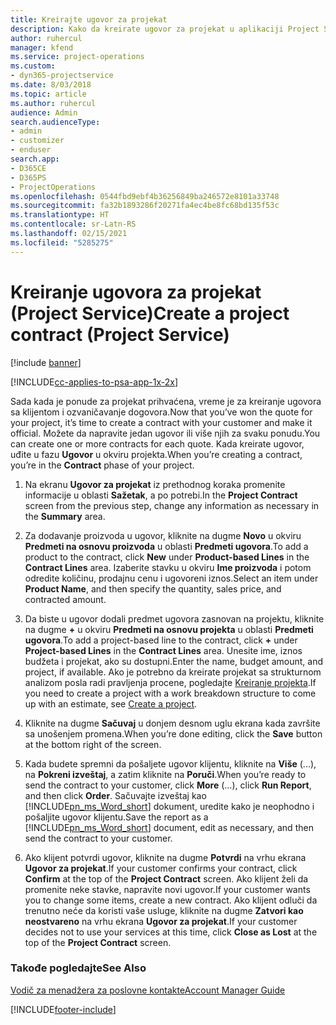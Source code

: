 ```yaml
---
title: Kreirajte ugovor za projekat
description: Kako da kreirate ugovor za projekat u aplikaciji Project Service
author: ruhercul
manager: kfend
ms.service: project-operations
ms.custom:
- dyn365-projectservice
ms.date: 8/03/2018
ms.topic: article
ms.author: ruhercul
audience: Admin
search.audienceType:
- admin
- customizer
- enduser
search.app:
- D365CE
- D365PS
- ProjectOperations
ms.openlocfilehash: 0544fbd9ebf4b36256849ba246572e8101a33748
ms.sourcegitcommit: fa32b1893286f20271fa4ec4be8fc68bd135f53c
ms.translationtype: HT
ms.contentlocale: sr-Latn-RS
ms.lasthandoff: 02/15/2021
ms.locfileid: "5285275"
---
```

# <a name="create-a-project-contract-project-service"></a><span data-ttu-id="1b4f2-103">Kreiranje ugovora za projekat (Project Service)</span><span class="sxs-lookup"><span data-stu-id="1b4f2-103">Create a project contract (Project Service)</span></span>

[!include [banner](../includes/psa-now-project-operations.md)]

[!INCLUDE[cc-applies-to-psa-app-1x-2x](../includes/cc-applies-to-psa-app-1x-2x.md)]

<span data-ttu-id="1b4f2-104">Sada kada je ponude za projekat prihvaćena, vreme je za kreiranje ugovora sa klijentom i ozvaničavanje dogovora.</span><span class="sxs-lookup"><span data-stu-id="1b4f2-104">Now that you’ve won the quote for your project, it’s time to create a contract with your customer and make it official.</span></span> <span data-ttu-id="1b4f2-105">Možete da napravite jedan ugovor ili više njih za svaku ponudu.</span><span class="sxs-lookup"><span data-stu-id="1b4f2-105">You can create one or more contracts for each quote.</span></span> <span data-ttu-id="1b4f2-106">Kada kreirate ugovor, uđite u fazu **Ugovor** u okviru projekta.</span><span class="sxs-lookup"><span data-stu-id="1b4f2-106">When you’re creating a contract, you’re in the **Contract** phase of your project.</span></span>  
  
1. <span data-ttu-id="1b4f2-107">Na ekranu **Ugovor za projekat** iz prethodnog koraka promenite informacije u oblasti **Sažetak**, a po potrebi.</span><span class="sxs-lookup"><span data-stu-id="1b4f2-107">In the **Project Contract** screen from the previous step, change any information as necessary in the **Summary** area.</span></span>  
  
2. <span data-ttu-id="1b4f2-108">Za dodavanje proizvoda u ugovor, kliknite na dugme **Novo** u okviru **Predmeti na osnovu proizvoda** u oblasti **Predmeti ugovora**.</span><span class="sxs-lookup"><span data-stu-id="1b4f2-108">To add a product to the contract, click **New** under **Product-based Lines** in the **Contract Lines** area.</span></span> <span data-ttu-id="1b4f2-109">Izaberite stavku u okviru **Ime proizvoda** i potom odredite količinu, prodajnu cenu i ugovoreni iznos.</span><span class="sxs-lookup"><span data-stu-id="1b4f2-109">Select an item under **Product Name**, and then specify the quantity, sales price, and contracted amount.</span></span>  
  
3. <span data-ttu-id="1b4f2-110">Da biste u ugovor dodali predmet ugovora zasnovan na projektu, kliknite na dugme **+** u okviru **Predmeti na osnovu projekta** u oblasti **Predmeti ugovora**.</span><span class="sxs-lookup"><span data-stu-id="1b4f2-110">To add a project-based line to the contract, click **+** under **Project-based Lines** in the **Contract Lines** area.</span></span> <span data-ttu-id="1b4f2-111">Unesite ime, iznos budžeta i projekat, ako su dostupni.</span><span class="sxs-lookup"><span data-stu-id="1b4f2-111">Enter the name, budget amount, and project, if available.</span></span> <span data-ttu-id="1b4f2-112">Ako je potrebno da kreirate projekat sa strukturnom analizom posla radi pravljenja procene, pogledajte [Kreiranje projekta](../psa/create-project.md).</span><span class="sxs-lookup"><span data-stu-id="1b4f2-112">If you need to create a project with a work breakdown structure to come up with an estimate, see [Create a project](../psa/create-project.md).</span></span>  
  
4. <span data-ttu-id="1b4f2-113">Kliknite na dugme **Sačuvaj** u donjem desnom uglu ekrana kada završite sa unošenjem promena.</span><span class="sxs-lookup"><span data-stu-id="1b4f2-113">When you’re done editing, click the **Save** button at the bottom right of the screen.</span></span>  
  
5. <span data-ttu-id="1b4f2-114">Kada budete spremni da pošaljete ugovor klijentu, kliknite na **Više** (...), na **Pokreni izveštaj**, a zatim kliknite na **Poruči**.</span><span class="sxs-lookup"><span data-stu-id="1b4f2-114">When you’re ready to send the contract to your customer, click **More** (…), click **Run Report**, and then click **Order**.</span></span> <span data-ttu-id="1b4f2-115">Sačuvajte izveštaj kao [!INCLUDE[pn_ms_Word_short](../includes/pn-ms-word-short.md)] dokument, uredite kako je neophodno i pošaljite ugovor klijentu.</span><span class="sxs-lookup"><span data-stu-id="1b4f2-115">Save the report as a [!INCLUDE[pn_ms_Word_short](../includes/pn-ms-word-short.md)] document, edit as necessary, and then send the contract to your customer.</span></span>  
  
6. <span data-ttu-id="1b4f2-116">Ako klijent potvrdi ugovor, kliknite na dugme **Potvrdi** na vrhu ekrana **Ugovor za projekat**.</span><span class="sxs-lookup"><span data-stu-id="1b4f2-116">If your customer confirms your contract, click **Confirm** at the top of the **Project Contract** screen.</span></span> <span data-ttu-id="1b4f2-117">Ako klijent želi da promenite neke stavke, napravite novi ugovor.</span><span class="sxs-lookup"><span data-stu-id="1b4f2-117">If your customer wants you to change some items, create a new contract.</span></span> <span data-ttu-id="1b4f2-118">Ako klijent odluči da trenutno neće da koristi vaše usluge, kliknite na dugme **Zatvori kao neostvareno** na vrhu ekrana **Ugovor za projekat**.</span><span class="sxs-lookup"><span data-stu-id="1b4f2-118">If your customer decides not to use your services at this time, click **Close as Lost** at the top of the **Project Contract** screen.</span></span>  
  
### <a name="see-also"></a><span data-ttu-id="1b4f2-119">Takođe pogledajte</span><span class="sxs-lookup"><span data-stu-id="1b4f2-119">See Also</span></span>  
 [<span data-ttu-id="1b4f2-120">Vodič za menadžera za poslovne kontakte</span><span class="sxs-lookup"><span data-stu-id="1b4f2-120">Account Manager Guide</span></span>](../psa/account-manager-guide.md)


[!INCLUDE[footer-include](../includes/footer-banner.md)]